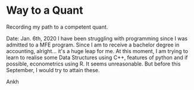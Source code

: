 # Way to a Quant
Recording my path to a competent quant. 

Date: Jan. 6th, 2020
I have been struggling with programming since I was admitted to a MFE program. Since I am to receive a bachelor degree in accounting, alright... it's a huge leap for me.
At this moment, I am trying to learn to realise some Data Structures using C++, features of python and if possible, econometrics using R.
It seems unreasonable. But before this September, I would try to attain these.

Ankh
